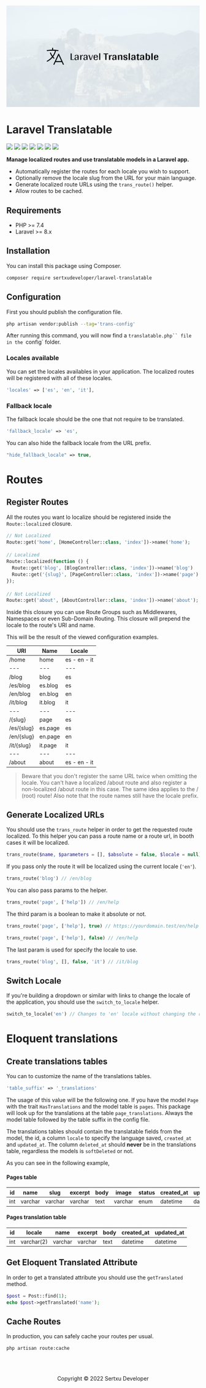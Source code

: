 
<p align="center"><img src="/art/socialcard.png" alt="Laravel Translatable by Sertxu Developer"></p>

# Laravel Translatable

![](https://img.shields.io/github/v/release/sertxudeveloper/laravel-translatable) ![](https://img.shields.io/github/license/sertxudeveloper/laravel-translatable) ![](https://img.shields.io/librariesio/github/sertxudeveloper/laravel-translatable) ![](https://img.shields.io/github/repo-size/sertxudeveloper/laravel-translatable) ![](https://img.shields.io/packagist/dt/sertxudeveloper/laravel-translatable) ![](https://img.shields.io/github/issues/sertxudeveloper/laravel-translatable) ![](https://img.shields.io/packagist/php-v/sertxudeveloper/laravel-translatable)

**Manage localized routes and use translatable models in a Laravel app.**
 - Automatically register the routes for each locale you wish to support.
 - Optionally remove the locale slug from the URL for your main language.
 - Generate localized route URLs using the `trans_route()` helper.
 - Allow routes to be cached.

## Requirements
  - PHP >= 7.4
  - Laravel >= 8.x

## Installation
You can install this package using Composer.

```sh
composer require sertxudeveloper/laravel-translatable
```

## Configuration
First you should publish the configuration file.

```sh
php artisan vendor:publish --tag='trans-config'
```

After running this command, you will now find a `translatable.php`` file in the `config` folder.

### Locales available
You can set the locales availables in your application. The localized routes will be registered with all of these locales.

```php
'locales' => ['es', 'en', 'it'],
```
### Fallback locale
The fallback locale should be the one that not require to be translated.

```php
'fallback_locale' => 'es',
```
You can also hide the fallback locale from the URL prefix.

```php
"hide_fallback_locale" => true,
```

# Routes
## Register Routes
All the routes you want lo localize should be registered inside the `Route::localized` closure.

```php
// Not Localized
Route::get('home', [HomeController::class, 'index'])->name('home');

// Localized
Route::localized(function () {
  Route::get('blog', [BlogController::class, 'index'])->name('blog')
  Route::get('{slug}', [PageController::class, 'index'])->name('page')
});

// Not Localized
Route::get('about', [AboutController::class, 'index'])->name('about');
```

Inside this closure you can use Route Groups such as Middlewares, Namespaces or even Sub-Domain Routing. This closure will prepend the locale to the route's URI and name.

This will be the result of the viewed configuration examples.

| URI | Name | Locale |
| --- | --- | --- |
| /home | home | es - en - it |
| --- | --- | --- |
| /blog | blog | es |
| /es/blog | es.blog | es |
| /en/blog | en.blog | en |
| /it/blog | it.blog | it |
| --- | --- | --- |
| /{slug} | page | es |
| /es/{slug} | es.page | es |
| /en/{slug} | en.page | en |
| /it/{slug} | it.page | it |
| --- | --- | --- |
| /about | about | es - en - it |

> Beware that you don't register the same URL twice when omitting the locale. You can't have a localized /about route and also register a non-localized /about route in this case. The same idea applies to the / (root) route! Also note that the route names still have the locale prefix.

## Generate Localized URLs
You should use the `trans_route` helper in order to get the requested route localized. To this helper you can pass a route name or a route url, in booth cases it will be localized.

```php
trans_route($name, $parameters = [], $absolute = false, $locale = null)
```

If you pass only the route it will be localized using the current locale (`'en'`).

```php
trans_route('blog') // /en/blog
```

You can also pass params to the helper.

```php
trans_route('page', ['help']) // /en/help
```

The third param is a boolean to make it absolute or not.

```php
trans_route('page', ['help'], true) // https://yourdomain.test/en/help
```

```php
trans_route('page', ['help'], false) // /en/help
```

The last param is used for specify the locale to use.

```php
trans_route('blog', [], false, 'it') // /it/blog
```

## Switch Locale
If you're building a dropdown or similar with links to change the locale of the application, you should use the `switch_to_locale` helper.
```php
switch_to_locale('en') // Changes to 'en' locale without changing the route
```

# Eloquent translations

## Create translations tables
You can to customize the name of the translations tables.

```php
'table_suffix' => '_translations'
```

The usage of this value will be the following one. If you have the model `Page` with the trait `HasTranslations` and the model table is `pages`.
This package will look up for the translations at the table `page_translations`. Always the model table followed by the table suffix in the config file.

The translations tables should contain the translatable fields from the model, the id, a column `locale` to specify the language saved, `created_at` and `updated_at`.
The column `deleted_at` should **never** be in the translations table, regardless the models is `softDeleted` or not.

As you can see in the following example,

#### Pages table
| id | name | slug | excerpt | body | image | status | created_at | updated_at |
| --- | --- | --- | --- | --- | --- | --- | --- | --- |
| int | varchar | varchar | varchar | text | varchar | enum | datetime | datetime |

#### Pages translation table
| id | locale | name | excerpt | body | created_at | updated_at |
| --- | --- | --- | --- | --- | --- | --- |
| int | varchar(2) | varchar | varchar | text | datetime | datetime |

## Get Eloquent Translated Attribute
In order to get a translated attribute you should use the ``getTranslated`` method.

```php
$post = Post::find(1);
echo $post->getTranslated('name');
```

## Cache Routes
In production, you can safely cache your routes per usual.

```sh
php artisan route:cache
```

<br><br>
<p align="center">Copyright © 2022 Sertxu Developer</p>
